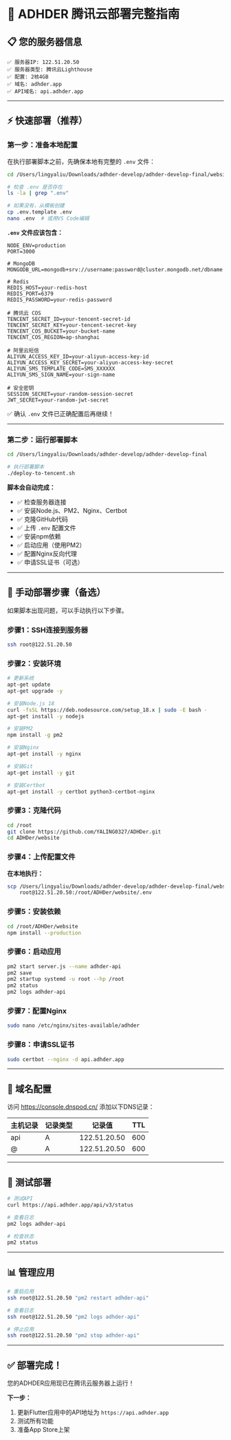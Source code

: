 # 🚀 ADHDER 腾讯云部署完整指南

## 📋 您的服务器信息

```
✅ 服务器IP: 122.51.20.50
✅ 服务器类型: 腾讯云Lighthouse
✅ 配置: 2核4GB
✅ 域名: adhder.app
✅ API域名: api.adhder.app
```

---

## ⚡ 快速部署（推荐）

### 第一步：准备本地配置

在执行部署脚本之前，先确保本地有完整的 `.env` 文件：

```bash
cd /Users/lingyaliu/Downloads/adhder-develop/adhder-develop-final/website

# 检查 .env 是否存在
ls -la | grep ".env"

# 如果没有，从模板创建
cp .env.template .env
nano .env  # 或用VS Code编辑
```

**`.env` 文件应该包含：**

```env
NODE_ENV=production
PORT=3000

# MongoDB
MONGODB_URL=mongodb+srv://username:password@cluster.mongodb.net/dbname

# Redis
REDIS_HOST=your-redis-host
REDIS_PORT=6379
REDIS_PASSWORD=your-redis-password

# 腾讯云 COS
TENCENT_SECRET_ID=your-tencent-secret-id
TENCENT_SECRET_KEY=your-tencent-secret-key
TENCENT_COS_BUCKET=your-bucket-name
TENCENT_COS_REGION=ap-shanghai

# 阿里云短信
ALIYUN_ACCESS_KEY_ID=your-aliyun-access-key-id
ALIYUN_ACCESS_KEY_SECRET=your-aliyun-access-key-secret
ALIYUN_SMS_TEMPLATE_CODE=SMS_XXXXXX
ALIYUN_SMS_SIGN_NAME=your-sign-name

# 安全密钥
SESSION_SECRET=your-random-session-secret
JWT_SECRET=your-random-jwt-secret
```

✅ 确认 `.env` 文件已正确配置后再继续！

---

### 第二步：运行部署脚本

```bash
cd /Users/lingyaliu/Downloads/adhder-develop/adhder-develop-final

# 执行部署脚本
./deploy-to-tencent.sh
```

**脚本会自动完成：**
- ✅ 检查服务器连接
- ✅ 安装Node.js、PM2、Nginx、Certbot
- ✅ 克隆GitHub代码
- ✅ 上传 `.env` 配置文件
- ✅ 安装npm依赖
- ✅ 启动应用（使用PM2）
- ✅ 配置Nginx反向代理
- ✅ 申请SSL证书（可选）

---

## 🔧 手动部署步骤（备选）

如果脚本出现问题，可以手动执行以下步骤。

### 步骤1：SSH连接到服务器

```bash
ssh root@122.51.20.50
```

### 步骤2：安装环境

```bash
# 更新系统
apt-get update
apt-get upgrade -y

# 安装Node.js 18
curl -fsSL https://deb.nodesource.com/setup_18.x | sudo -E bash -
apt-get install -y nodejs

# 安装PM2
npm install -g pm2

# 安装Nginx
apt-get install -y nginx

# 安装Git
apt-get install -y git

# 安装Certbot
apt-get install -y certbot python3-certbot-nginx
```

### 步骤3：克隆代码

```bash
cd /root
git clone https://github.com/YALING0327/ADHDer.git
cd ADHDer/website
```

### 步骤4：上传配置文件

**在本地执行：**

```bash
scp /Users/lingyaliu/Downloads/adhder-develop/adhder-develop-final/website/.env \
    root@122.51.20.50:/root/ADHDer/website/.env
```

### 步骤5：安装依赖

```bash
cd /root/ADHDer/website
npm install --production
```

### 步骤6：启动应用

```bash
pm2 start server.js --name adhder-api
pm2 save
pm2 startup systemd -u root --hp /root
pm2 status
pm2 logs adhder-api
```

### 步骤7：配置Nginx

```bash
sudo nano /etc/nginx/sites-available/adhder
```

### 步骤8：申请SSL证书

```bash
sudo certbot --nginx -d api.adhder.app
```

---

## 📝 域名配置

访问 https://console.dnspod.cn/ 添加以下DNS记录：

| 主机记录 | 记录类型 | 记录值 | TTL |
|---------|---------|-------|-----|
| api | A | 122.51.20.50 | 600 |
| @ | A | 122.51.20.50 | 600 |

---

## 🧪 测试部署

```bash
# 测试API
curl https://api.adhder.app/api/v3/status

# 查看日志
pm2 logs adhder-api

# 检查状态
pm2 status
```

---

## 📊 管理应用

```bash
# 重启应用
ssh root@122.51.20.50 "pm2 restart adhder-api"

# 查看日志
ssh root@122.51.20.50 "pm2 logs adhder-api"

# 停止应用
ssh root@122.51.20.50 "pm2 stop adhder-api"
```

---

## ✅ 部署完成！

您的ADHDER应用现已在腾讯云服务器上运行！

**下一步：**
1. 更新Flutter应用中的API地址为 `https://api.adhder.app`
2. 测试所有功能
3. 准备App Store上架
